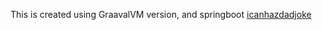 This is created using GraavalVM version, and springboot [icanhazdadjoke](https://icanhazdadjoke.com)
